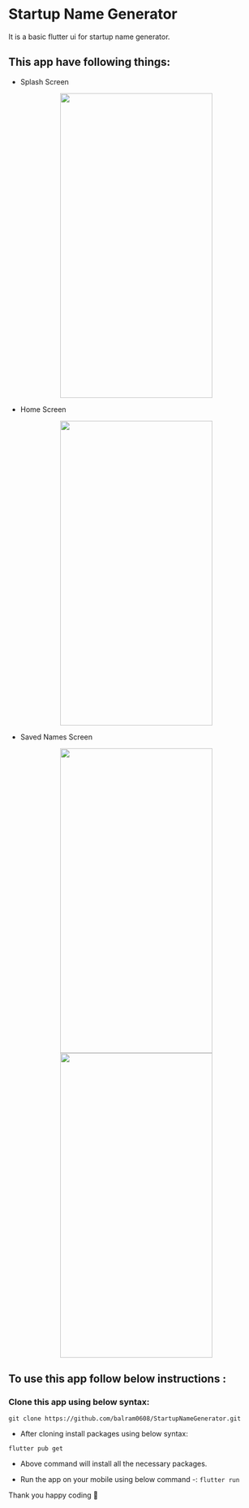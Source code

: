 # Startup Name Generator

It is a basic flutter ui for startup name generator.

## This app have following things:

* Splash Screen
<p align="center">
<img src="https://user-images.githubusercontent.com/45822686/144305767-18cfe4e3-b12b-4af3-ae75-a04a2dc0beec.png" width="300" height="600">   
</p>

 * Home Screen

<p align="center">
<img src="https://user-images.githubusercontent.com/45822686/144305917-af292409-e5f2-4afb-80bb-b5ea54802757.png" width="300" height="600">   
</p>
 
 * Saved Names Screen

<p align="center">
<img src="https://user-images.githubusercontent.com/45822686/144306033-f2bd7602-147d-42f2-98be-34894115ee82.png" width="300" height="600">   

<img src="https://user-images.githubusercontent.com/45822686/144306076-8442c3e9-a1fd-419d-b020-602054bc67ae.png" width="300" height="600">   
</p>

## To use this app follow below instructions :
### Clone this app using below syntax:

``` git clone https://github.com/balram0608/StartupNameGenerator.git ```

* After cloning install packages using below syntax:

``` flutter pub get ```

* Above command will install all the necessary packages.

* Run the app on your mobile using below command -:
``` flutter run ```

Thank you happy coding  🎈
